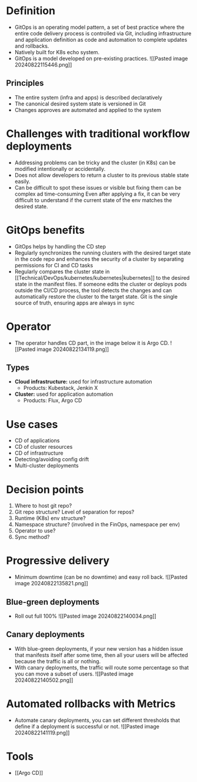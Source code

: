 # Definition
- GitOps is an operating model pattern, a set of best practice where the entire code delivery process is controlled via Git, including infrastructure and application definition as code and automation to complete updates and rollbacks.
- Natively built for K8s echo system.
- GitOps is a model developed on pre-existing practices.
  ![[Pasted image 20240822115446.png]]
## Principles
- The entire system (infra and apps) is described declaratively
- The canonical desired system state is versioned in Git
- Changes approves are automated and applied to the system
# Challenges with traditional workflow deployments
- Addressing problems can be tricky and the cluster (in K8s) can be modified intentionally or accidentally.
- Does not allow developers to return a cluster to its previous stable state easily.
- Can be difficult to spot these issues or visible but fixing them can be complex ad time-consuming Even after applying a fix, it can be very difficult to understand if the current state of the env matches the desired state.

# GitOps benefits
- GitOps helps by handling the CD step
- Regularly synchronizes the running clusters with the desired target state in the code repo and enhances the security of a cluster by separating permissions for CI and CD tasks
- Regularly compares the cluster state in [[Technical/DevOps/kubernetes/kubernetes|kubernetes]] to the desired state in the manifest files. If someone edits the cluster or deploys pods outside the CI/CD process, the tool detects the changes and can automatically restore the cluster to the target state. Git is the single source of truth, ensuring apps are always in sync
# Operator
- The operator handles CD part, in the image below it is Argo CD.
![[Pasted image 20240822134119.png]]
## Types
- **Cloud infrastructure:** used for infrastructure automation
	- Products: Kubestack, Jenkin X
- **Cluster:** used for application automation
	- Products: Flux, Argo CD
# Use cases
- CD of applications
- CD of cluster resources
- CD of infrastructure
- Detecting/avoiding config drift
- Multi-cluster deployments
# Decision points
1. Where to host git repo?
2. Git repo structure? Level of separation for repos?
3. Runtime (K8s) env structure?
4. Namespace structure? (involved in the FinOps, namespace per env)
5. Operator to use?
6. Sync method?
# Progressive delivery
- Minimum downtime (can be no downtime) and easy roll back.
  ![[Pasted image 20240822135821.png]]
## Blue-green deployments
- Roll out full 100%
![[Pasted image 20240822140034.png]]
## Canary deployments
- With blue-green deployments, if your new version has a hidden issue that manifests itself after some time, then all your users will be affected because the traffic is all or nothing.
- With canary deployments, the traffic will route some percentage so that you can move a subset of users.
![[Pasted image 20240822140502.png]]
# Automated rollbacks with Metrics
- Automate canary deployments, you can set different thresholds that define if a deployment is successful or not.
![[Pasted image 20240822141119.png]]
# Tools
- [[Argo CD]]